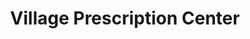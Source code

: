 ---
title: "Village Prescription Center"
url: /lake-waccamaw/village-prescription-center/
shop: chemist
---